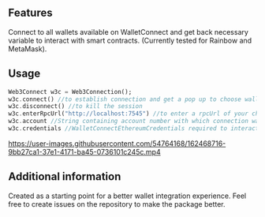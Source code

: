 <!-- 
This README describes the package. If you publish this package to pub.dev,
this README's contents appear on the landing page for your package.

For information about how to write a good package README, see the guide for
[writing package pages](https://dart.dev/guides/libraries/writing-package-pages). 

For general information about developing packages, see the Dart guide for
[creating packages](https://dart.dev/guides/libraries/create-library-packages)
and the Flutter guide for
[developing packages and plugins](https://flutter.dev/developing-packages). 
-->

## Features

Connect to all wallets available on WalletConnect and get back necessary variable to interact with smart contracts.
(Currently tested for Rainbow and MetaMask).

## Usage

```dart
Web3Connect w3c = Web3Connection();
w3c.connect() //to establish connection and get a pop up to choose wallet
w3c.disconnect() //to kill the session
w3c.enterRpcUrl("http://localhost:7545") //to enter a rpcUrl of your choice 
w3c.account //String containing account number with which connection was made
w3c.credentials //WalletConnectEthereumCredentials required to interact with smart contracts

```



https://user-images.githubusercontent.com/54764168/162468716-9bb27ca1-37e1-4171-ba45-0736101c245c.mp4



## Additional information

Created as a starting point for a better wallet integration experience. Feel free to create issues on the repository to make the package better.
